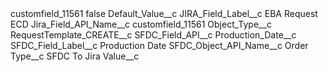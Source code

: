 <?xml version="1.0" encoding="UTF-8"?>
<CustomMetadata xmlns="http://soap.sforce.com/2006/04/metadata" xmlns:xsi="http://www.w3.org/2001/XMLSchema-instance" xmlns:xsd="http://www.w3.org/2001/XMLSchema">
    <label>customfield_11561</label>
    <protected>false</protected>
    <values>
        <field>Default_Value__c</field>
        <value xsi:nil="true"/>
    </values>
    <values>
        <field>JIRA_Field_Label__c</field>
        <value xsi:type="xsd:string">EBA Request ECD</value>
    </values>
    <values>
        <field>Jira_Field_API_Name__c</field>
        <value xsi:type="xsd:string">customfield_11561</value>
    </values>
    <values>
        <field>Object_Type__c</field>
        <value xsi:nil="true"/>
    </values>
    <values>
        <field>RequestTemplate_CREATE__c</field>
        <value xsi:nil="true"/>
    </values>
    <values>
        <field>SFDC_Field_API__c</field>
        <value xsi:type="xsd:string">Production_Date__c</value>
    </values>
    <values>
        <field>SFDC_Field_Label__c</field>
        <value xsi:type="xsd:string">Production Date</value>
    </values>
    <values>
        <field>SFDC_Object_API_Name__c</field>
        <value xsi:type="xsd:string">Order</value>
    </values>
    <values>
        <field>Type__c</field>
        <value xsi:type="xsd:string">SFDC To Jira</value>
    </values>
    <values>
        <field>Value__c</field>
        <value xsi:nil="true"/>
    </values>
</CustomMetadata>
